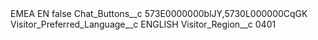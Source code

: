 <?xml version="1.0" encoding="UTF-8"?>
<CustomMetadata xmlns="http://soap.sforce.com/2006/04/metadata" xmlns:xsi="http://www.w3.org/2001/XMLSchema-instance" xmlns:xsd="http://www.w3.org/2001/XMLSchema">
    <label>EMEA EN</label>
    <protected>false</protected>
    <values>
        <field>Chat_Buttons__c</field>
        <value xsi:type="xsd:string">573E0000000blJY,5730L000000CqGK</value>
    </values>
    <values>
        <field>Visitor_Preferred_Language__c</field>
        <value xsi:type="xsd:string">ENGLISH</value>
    </values>
    <values>
        <field>Visitor_Region__c</field>
        <value xsi:type="xsd:string">0401</value>
    </values>
</CustomMetadata>
